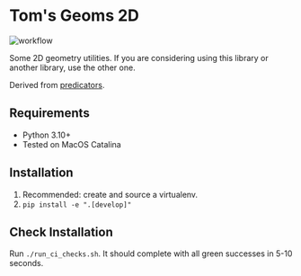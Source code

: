 # Tom's Geoms 2D

![workflow](https://github.com/tomsilver/toms-geoms-2d/actions/workflows/ci.yml/badge.svg)

Some 2D geometry utilities. If you are considering using this library or another library, use the other one.

Derived from [predicators](https://github.com/Learning-and-Intelligent-Systems/predicators).

## Requirements

- Python 3.10+
- Tested on MacOS Catalina

## Installation

1. Recommended: create and source a virtualenv.
2. `pip install -e ".[develop]"`

## Check Installation

Run `./run_ci_checks.sh`. It should complete with all green successes in 5-10 seconds.
